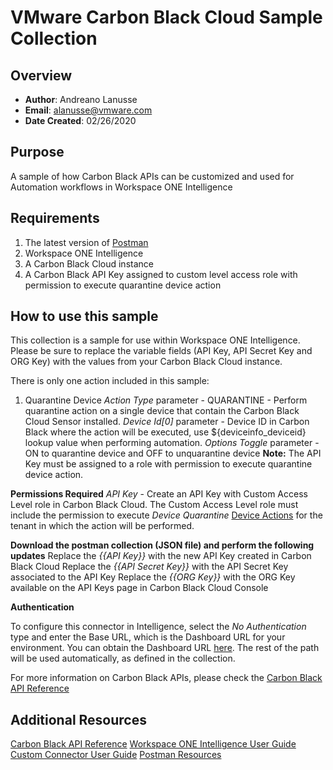 # VMware Carbon Black Cloud Sample Collection

## Overview
- **Author**: Andreano Lanusse
- **Email**: alanusse@vmware.com
- **Date Created**: 02/26/2020


## Purpose

A sample of how Carbon Black APIs can be customized and used for Automation workflows in Workspace ONE Intelligence


## Requirements

1. The latest version of [Postman](https://www.getpostman.com) 
2. Workspace ONE Intelligence
3. A Carbon Black Cloud instance
4. A Carbon Black API Key assigned to custom level access role with permission to execute quarantine device action


## How to use this sample

This collection is a sample for use within Workspace ONE Intelligence.  Please be sure to replace the variable fields (API Key, API Secret Key and ORG Key) with the values from your Carbon Black Cloud instance.

There is only one action included in this sample:
1. Quarantine Device
*Action Type* parameter - QUARANTINE - Perform quarantine action on a single device that contain the Carbon Black Cloud Sensor installed.
*Device Id[0]* parameter - Device ID in Carbon Black where the action will be executed, use ${deviceinfo_deviceid} lookup value when performing automation.
*Options Toggle* parameter - ON to quarantine device and OFF to unquarantine device
**Note:**  The API Key must be assigned to a role with permission to execute quarantine device action.

**Permissions Required** 
*API Key* - Create an API Key with Custom Access Level role in Carbon Black Cloud. The Custom Access Level role must include the permission to execute *Device Quarantine* [Device Actions](https://developer.carbonblack.com/reference/carbon-black-cloud/platform/latest/devices-api/#device-actions) for the tenant in which the action will be performed.

**Download the postman collection (JSON file) and perform the following updates** 
Replace the *{{API Key}}* with the new API Key created in Carbon Black Cloud
Replace the *{{API Secret Key}}* with the API Secret Key associated to the API Key
Replace the *{{ORG Key}}* with the ORG Key available on the API Keys page in Carbon Black Cloud Console


**Authentication**

To configure this connector in Intelligence, select the *No Authentication* type and enter the Base URL, which is the Dashboard URL for your environment. You can obtain the Dashboard URL [here](https://community.carbonblack.com/t5/Knowledge-Base/PSC-What-URLs-are-used-to-access-the-APIs/ta-p/67346). The rest of the path will be used automatically, as defined in the collection.

For more information on Carbon Black APIs, please check the [Carbon Black API Reference](https://developer.carbonblack.com/reference/carbon-black-cloud/)

## Additional Resources
[Carbon Black API Reference](https://developer.carbonblack.com/reference/carbon-black-cloud/)
[Workspace ONE Intelligence User Guide](https://docs.vmware.com/en/VMware-Workspace-ONE/services/Intelligence/GUID-AWT-WS1INT-OVERVIEW.html)
[Custom Connector User Guide](https://docs.vmware.com/en/VMware-Workspace-ONE/services/Intelligence/GUID-54333CCC-0E6D-4871-8DEA-3AFAB8378EEC.html)
[Postman Resources](https://www.getpostman.com)

